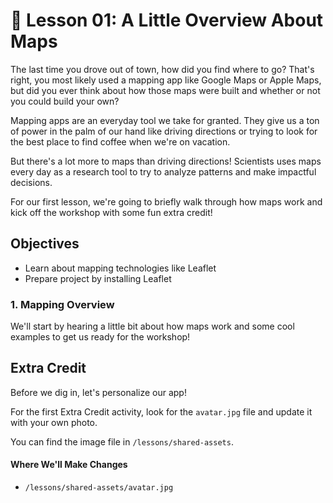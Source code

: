 # 📓 Lesson 01: A Little Overview About Maps

The last time you drove out of town, how did you find where to go? That's right, you most likely used a mapping app like Google Maps or Apple Maps, but did you ever think about how those maps were built and whether or not you could build your own?

Mapping apps are an everyday tool we take for granted. They give us a ton of power in the palm of our hand like driving directions or trying to look for the best place to find coffee when we're on vacation.

But there's a lot more to maps than driving directions! Scientists uses maps every day as a research tool to try to analyze patterns and make impactful decisions.

For our first lesson, we're going to briefly walk through how maps work and kick off the workshop with some fun extra credit!

## Objectives
* Learn about mapping technologies like Leaflet
* Prepare project by installing Leaflet

### 1. Mapping Overview

We'll start by hearing a little bit about how maps work and some cool examples to get us ready for the workshop!

## Extra Credit

Before we dig in, let's personalize our app!

For the first Extra Credit activity, look for the `avatar.jpg` file and update it with your own photo.

You can find the image file in `/lessons/shared-assets`.

#### Where We'll Make Changes
* `/lessons/shared-assets/avatar.jpg`
